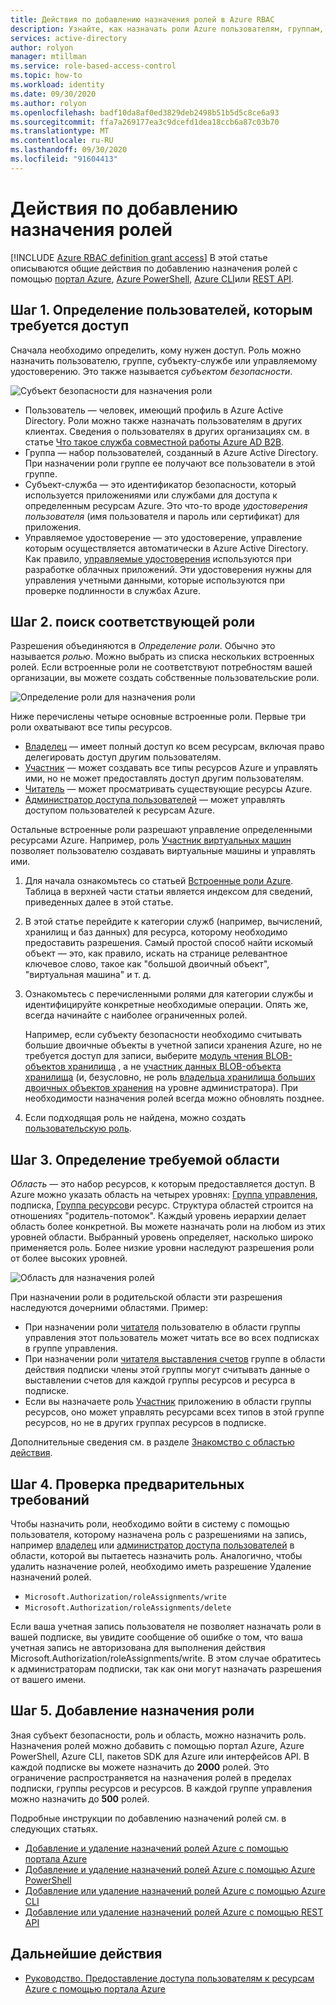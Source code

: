 ```yaml
---
title: Действия по добавлению назначения ролей в Azure RBAC
description: Узнайте, как назначать роли Azure пользователям, группам, субъектам-службам или управляемым удостоверениям с помощью управления доступом на основе ролей Azure (Azure RBAC).
services: active-directory
author: rolyon
manager: mtillman
ms.service: role-based-access-control
ms.topic: how-to
ms.workload: identity
ms.date: 09/30/2020
ms.author: rolyon
ms.openlocfilehash: badf10da8af0ed3829deb2498b51b5d5c8ce6a93
ms.sourcegitcommit: ffa7a269177ea3c9dcefd1dea18ccb6a87c03b70
ms.translationtype: MT
ms.contentlocale: ru-RU
ms.lasthandoff: 09/30/2020
ms.locfileid: "91604413"
---
```

# <a name="steps-to-add-a-role-assignment"></a>Действия по добавлению назначения ролей

[!INCLUDE [Azure RBAC definition grant access](../../includes/role-based-access-control-definition-grant.md)] В этой статье описываются общие действия по добавлению назначения ролей с помощью [портал Azure](role-assignments-portal.md), [Azure PowerShell](role-assignments-powershell.md), [Azure CLI](role-assignments-cli.md)или [REST API](role-assignments-rest.md).

## <a name="step-1-determine-who-needs-access"></a>Шаг 1. Определение пользователей, которым требуется доступ

Сначала необходимо определить, кому нужен доступ. Роль можно назначить пользователю, группе, субъекту-службе или управляемому удостоверению. Это также называется *субъектом безопасности*.

![Субъект безопасности для назначения роли](./media/shared/rbac-security-principal.png)

- Пользователь — человек, имеющий профиль в Azure Active Directory. Роли можно также назначать пользователям в других клиентах. Сведения о пользователях в других организациях см. в статье [Что такое служба совместной работы Azure AD B2B](../active-directory/b2b/what-is-b2b.md).
- Группа — набор пользователей, созданный в Azure Active Directory. При назначении роли группе ее получают все пользователи в этой группе. 
- Субъект-служба — это идентификатор безопасности, который используется приложениями или службами для доступа к определенным ресурсам Azure. Это что-то вроде *удостоверения пользователя* (имя пользователя и пароль или сертификат) для приложения.
- Управляемое удостоверение — это удостоверение, управление которым осуществляется автоматически в Azure Active Directory. Как правило, [управляемые удостоверения](../active-directory/managed-identities-azure-resources/overview.md) используются при разработке облачных приложений. Эти удостоверения нужны для управления учетными данными, которые используются при проверке подлинности в службах Azure.

## <a name="step-2-find-the-appropriate-role"></a>Шаг 2. поиск соответствующей роли

Разрешения объединяются в *Определение роли*. Обычно это называется *ролью*. Можно выбрать из списка нескольких встроенных ролей. Если встроенные роли не соответствуют потребностям вашей организации, вы можете создать собственные пользовательские роли.

![Определение роли для назначения роли](./media/shared/rbac-role-definition.png)

Ниже перечислены четыре основные встроенные роли. Первые три роли охватывают все типы ресурсов.

- [Владелец](built-in-roles.md#owner) — имеет полный доступ ко всем ресурсам, включая право делегировать доступ другим пользователям.
- [Участник](built-in-roles.md#contributor) — может создавать все типы ресурсов Azure и управлять ими, но не может предоставлять доступ другим пользователям.
- [Читатель](built-in-roles.md#reader) — может просматривать существующие ресурсы Azure.
- [Администратор доступа пользователей](built-in-roles.md#user-access-administrator) — может управлять доступом пользователей к ресурсам Azure.

Остальные встроенные роли разрешают управление определенными ресурсами Azure. Например, роль [Участник виртуальных машин](built-in-roles.md#virtual-machine-contributor) позволяет пользователю создавать виртуальные машины и управлять ими.

1. Для начала ознакомьтесь со статьей [Встроенные роли Azure](built-in-roles.md). Таблица в верхней части статьи является индексом для сведений, приведенных далее в этой статье.

1. В этой статье перейдите к категории служб (например, вычислений, хранилищ и баз данных) для ресурса, которому необходимо предоставить разрешения. Самый простой способ найти искомый объект — это, как правило, искать на странице релевантное ключевое слово, такое как "большой двоичный объект", "виртуальная машина" и т. д.

1. Ознакомьтесь с перечисленными ролями для категории службы и идентифицируйте конкретные необходимые операции. Опять же, всегда начинайте с наиболее ограниченных ролей.

    Например, если субъекту безопасности необходимо считывать большие двоичные объекты в учетной записи хранения Azure, но не требуется доступ для записи, выберите [модуль чтения BLOB-объектов хранилища](built-in-roles.md#storage-blob-data-reader) , а не [участник данных BLOB-объекта хранилища](built-in-roles.md#storage-blob-data-contributor) (и, безусловно, не роль [владельца хранилища больших двоичных объектов хранения](built-in-roles.md#storage-blob-data-owner) на уровне администратора). При необходимости назначения ролей всегда можно обновлять позднее.

1. Если подходящая роль не найдена, можно создать [пользовательскую роль](custom-roles.md).

## <a name="step-3-identify-the-needed-scope"></a>Шаг 3. Определение требуемой области

*Область* — это набор ресурсов, к которым предоставляется доступ. В Azure можно указать область на четырех уровнях: [Группа управления](../governance/management-groups/overview.md), подписка, [Группа ресурсов](../azure-resource-manager/management/overview.md#resource-groups)и ресурс. Структура областей строится на отношениях "родитель-потомок". Каждый уровень иерархии делает область более конкретной. Вы можете назначать роли на любом из этих уровней области. Выбранный уровень определяет, насколько широко применяется роль. Более низкие уровни наследуют разрешения роли от более высоких уровней. 

![Область для назначения ролей](./media/shared/rbac-scope.png)

При назначении роли в родительской области эти разрешения наследуются дочерними областями. Пример:

- При назначении роли [читателя](built-in-roles.md#reader) пользователю в области группы управления этот пользователь может читать все во всех подписках в группе управления.
- При назначении роли [читателя выставления счетов](built-in-roles.md#billing-reader) группе в области действия подписки члены этой группы могут считывать данные о выставлении счетов для каждой группы ресурсов и ресурса в подписке.
- Если вы назначаете роль [Участник](built-in-roles.md#contributor) приложению в области группы ресурсов, оно может управлять ресурсами всех типов в этой группе ресурсов, но не в других группах ресурсов в подписке.

 Дополнительные сведения см. в разделе [Знакомство с областью действия](scope-overview.md).

## <a name="step-4-check-your-prerequisites"></a>Шаг 4. Проверка предварительных требований

Чтобы назначить роли, необходимо войти в систему с помощью пользователя, которому назначена роль с разрешениями на запись, например [владелец](built-in-roles.md#owner) или [администратор доступа пользователей](built-in-roles.md#user-access-administrator) в области, которой вы пытаетесь назначить роль. Аналогично, чтобы удалить назначение ролей, необходимо иметь разрешение Удаление назначений ролей.

- `Microsoft.Authorization/roleAssignments/write`
- `Microsoft.Authorization/roleAssignments/delete`

Если ваша учетная запись пользователя не позволяет назначать роли в вашей подписке, вы увидите сообщение об ошибке о том, что ваша учетная запись не авторизована для выполнения действия Microsoft.Authorization/roleAssignments/write. В этом случае обратитесь к администраторам подписки, так как они могут назначать разрешения от вашего имени.

## <a name="step-5-add-role-assignment"></a>Шаг 5. Добавление назначения роли

Зная субъект безопасности, роль и область, можно назначить роль. Назначения ролей можно добавить с помощью портал Azure, Azure PowerShell, Azure CLI, пакетов SDK для Azure или интерфейсов API. В каждой подписке вы можете назначить до **2000** ролей. Это ограничение распространяется на назначения ролей в пределах подписки, группы ресурсов и ресурсов. В каждой группе управления можно назначить до **500** ролей.

Подробные инструкции по добавлению назначений ролей см. в следующих статьях.

- [Добавление и удаление назначений ролей Azure с помощью портала Azure](role-assignments-portal.md)
- [Добавление и удаление назначений ролей Azure с помощью Azure PowerShell](role-assignments-powershell.md)
- [Добавление или удаление назначений ролей Azure с помощью Azure CLI](role-assignments-cli.md)
- [Добавление или удаление назначений ролей Azure с помощью REST API](role-assignments-rest.md)

## <a name="next-steps"></a>Дальнейшие действия

- [Руководство. Предоставление доступа пользователям к ресурсам Azure с помощью портала Azure](quickstart-assign-role-user-portal.md)
